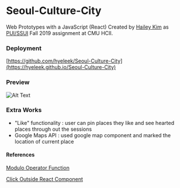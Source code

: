 # Seoul-Culture-City
Web Prototypes with a JavaScript (React)
Created by [Hailey Kim](http://hyeleekim.com) as [PUI/SSUI](https://hcii.cmu.edu/courses/programming-usable-interfaces) Fall 2019 assignment at CMU HCII.

### Deployment
[https://github.com/hyeleek/Seoul-Culture-City](https://hyeleek.github.io/Seoul-Culture-City)

### Preview
![Alt Text](https://media.giphy.com/media/RlwZ7eW6r1cPU7ZCR7/giphy.gif)

### Extra Works
- "Like" functionality : user can pin places they like and see hearted places through out the sessions
- Google Maps API : used google map component and marked the location of current place

#### References
[Modulo Operator Function](https://dev.to/maurobringolf/a-neat-trick-to-compute-modulo-of-negative-numbers-111e)

[Click Outside React Component](https://stackoverflow.com/questions/32553158/detect-click-outside-react-component)
